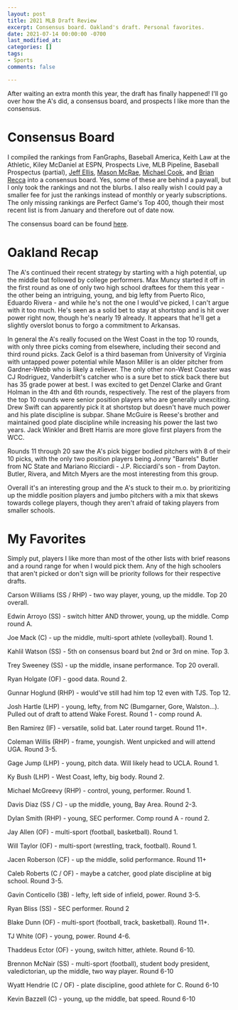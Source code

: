 ```yaml
---
layout: post
title: 2021 MLB Draft Review
excerpt: Consensus board. Oakland's draft. Personal favorites.
date: 2021-07-14 00:00:00 -0700
last_modified_at: 
categories: []
tags:
- Sports
comments: false

---
```

After waiting an extra month this year, the draft has finally happened! I'll go over how the A's did, a consensus board, and prospects I like more than the consensus.

# Consensus Board

I compiled the rankings from FanGraphs, Baseball America, Keith Law at the Athletic, Kiley McDaniel at ESPN, Prospects Live, MLB Pipeline, Baseball Prospectus (partial), [Jeff Ellis](https://mlbdraftnow.blogspot.com/2021/07/final-big-board-mlb-draft-2021.html), [Mason McRae](https://docs.google.com/spreadsheets/d/1MrXLOukRj_7ft2OALM8np4HemcIB9IyJ40yP4bfXXcY/edit#gid=641465746), [Michael Cook](https://mlbdrafthq.wordpress.com/2021/07/11/2021-mlb-draft-top-400-5-prospects/), and [Brian Recca](https://t.co/L12yHwXxnq?amp=1) into a consensus board. Yes, some of these are behind a paywall, but I only took the rankings and not the blurbs. I also really wish I could pay a smaller fee for just the rankings instead of monthly or yearly subscriptions. The only missing rankings are Perfect Game's Top 400, though their most recent list is from January and therefore out of date now.

The consensus board can be found [here](https://docs.google.com/spreadsheets/d/1AEH4jEIZ_ShZjjbiW8vWb12YjNxqNj5M3OuvEFt-sgA/edit#gid=724638619).

# Oakland Recap

The A's continued their recent strategy by starting with a high potential, up the middle bat followed by college performers. Max Muncy started it off in the first round as one of only two high school draftees for them this year - the other being an intriguing, young, and big lefty from Puerto Rico, Eduardo Rivera - and while he's not the one I would've picked, I can't argue with it too much. He's seen as a solid bet to stay at shortstop and is hit over power right now, though he's nearly 19 already. It appears that he'll get a slightly overslot bonus to forgo a commitment to Arkansas.

In general the A's really focused on the West Coast in the top 10 rounds, with only three picks coming from elsewhere, including their second and third round picks. Zack Gelof is a third baseman from University of Virginia with untapped power potential while Mason Miller is an older pitcher from Gardner-Webb who is likely a reliever. The only other non-West Coaster was CJ Rodriguez, Vanderbilt's catcher who is a sure bet to stick back there but has 35 grade power at best. I was excited to get Denzel Clarke and Grant Holman in the 4th and 6th rounds, respectively. The rest of the players from the top 10 rounds were senior position players who are generally unexciting. Drew Swift can apparently pick it at shortstop but doesn't have much power and his plate discipline is subpar. Shane McGuire is Reese's brother and maintained good plate discipline while increasing his power the last two years. Jack Winkler and Brett Harris are more glove first players from the WCC.

Rounds 11 through 20 saw the A's pick bigger bodied pitchers with 8 of their 10 picks, with the only two position players being Jonny "Barrels" Butler from NC State and Mariano Ricciardi - J.P. Ricciardi's son - from Dayton. Butler, Rivera, and Mitch Myers are the most interesting from this group.

Overall it's an interesting group and the A's stuck to their m.o. by prioritizing up the middle position players and jumbo pitchers with a mix that skews towards college players, though they aren't afraid of taking players from smaller schools. 

# My Favorites

Simply put, players I like more than most of the other lists with brief reasons and a round range for when I would pick them. Any of the high schoolers that aren't picked or don't sign will be priority follows for their respective drafts.

Carson Williams (SS / RHP) - two way player, young, up the middle. Top 20 overall.

Edwin Arroyo (SS) - switch hitter AND thrower, young, up the middle. Comp round A.

Joe Mack (C) - up the middle, multi-sport athlete (volleyball). Round 1.

Kahlil Watson (SS) - 5th on consensus board but 2nd or 3rd on mine. Top 3.

Trey Sweeney (SS) - up the middle, insane performance. Top 20 overall.

Ryan Holgate (OF) - good data. Round 2.

Gunnar Hoglund (RHP) - would've still had him top 12 even with TJS. Top 12.

Josh Hartle (LHP) - young, lefty, from NC (Bumgarner, Gore, Walston...). Pulled out of draft to attend Wake Forest. Round 1 - comp round A.

Ben Ramirez (IF) - versatile, solid bat. Later round target. Round 11+.

Coleman Willis (RHP) - frame, youngish. Went unpicked and will attend UGA. Round 3-5.

Gage Jump (LHP) - young, pitch data. Will likely head to UCLA. Round 1.

Ky Bush (LHP) - West Coast, lefty, big body. Round 2.

Michael McGreevy (RHP) - control, young, performer. Round 1.

Davis Diaz (SS / C) - up the middle, young, Bay Area. Round 2-3.

Dylan Smith (RHP) - young, SEC performer. Comp round A - round 2.

Jay Allen (OF) - multi-sport (football, basketball). Round 1.

Will Taylor (OF) - multi-sport (wrestling, track, football). Round 1.

Jacen Roberson (CF) - up the middle, solid performance. Round 11+

Caleb Roberts (C / OF) - maybe a catcher, good plate discipline at big school. Round 3-5.

Gavin Conticello (3B) - lefty, left side of infield, power. Round 3-5.

Ryan Bliss (SS) - SEC performer. Round 2

Blake Dunn (OF) - multi-sport (football, track, basketball). Round 11+.

TJ White (OF) - young, power. Round 4-6.

Thaddeus Ector (OF) - young, switch hitter, athlete. Round 6-10.

Brennon McNair (SS) - multi-sport (football), student body president, valedictorian, up the middle, two way player. Round 6-10

Wyatt Hendrie (C / OF) - plate discipline, good athlete for C. Round 6-10

Kevin Bazzell (C) - young, up the middle, bat speed. Round 6-10